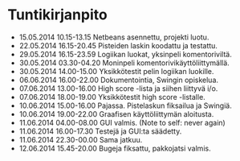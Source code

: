 # Tuntikirjanpito

* 15.05.2014 10.15-13.15 Netbeans asennettu, projekti luotu.
* 22.05.2014 16.15-20.45 Pisteiden laskin koodattu ja testattu.
* 29.05.2014 16.15-23.59 Logiikan luokat, yksinpeli komentoriviltä.
* 30.05.2014 03.30-04.20 Moninpeli komentorivikäyttöliittymällä.
* 30.05.2014 14.00-15.00 Yksikkötestit pelin logiikan luokille.
* 06.06.2014 16.00-22.00 Dokumentointia, Swingin opiskelua.
* 07.06.2014 13.00-16.00 High score -lista ja siihen liittyvä i/o.
* 07.06.2014 18.00-19.00 Yksikkötestit high score -listalle.
* 10.06.2014 15.00-16.00 Pajassa. Pistelaskun fiksailua ja Swingiä.
* 10.06.2014 19.00-22.00 Graafisen käyttöliittymän aloitusta.
* 11.06.2014 04.00-08.00 GUI valmis. (Note to self: never again)
* 11.06.2014 16.00-17.30 Testejä ja GUI:ta säädetty.
* 11.06.2014 22.30-00.00 Sama jatkuu.
* 12.06.2014 15.45-20.00 Bugeja fiksattu, pakkojatsi valmis.
